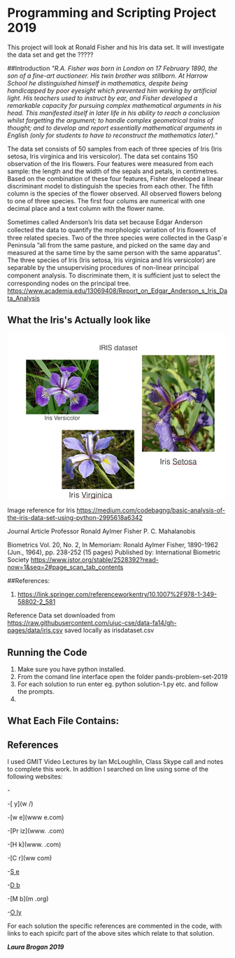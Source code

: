# Programming and Scripting Project 2019

This project will look at Ronald Fisher and his Iris data set.  It will investigate the data set and get the ?????


##Introduction
*"R.A. Fisher was born in London on 17 February 1890, the son of a fine-art auctioneer. His twin brother was stillborn. At Harrow School he distinguished himself in mathematics, despite being handicapped by poor eyesight which prevented him working by artificial light. His teachers used to instruct by ear, and Fisher developed a remarkable capacity for pursuing complex mathematical arguments in his head. This manifested itself in later life in his ability to reach a conclusion whilst forgetting the argument; to handle complex geometrical trains of thought; and to develop and report essentially mathematical arguments in English (only for students to have to reconstruct the mathematics later)."*

The data set consists of 50 samples from each of three species of Iris (Iris setosa, Iris virginica and Iris versicolor). The data set contains 150 observation of the Iris flowers. Four features were measured from each sample: the length and the width of the sepals and petals, in centimetres. Based on the combination of these four features, Fisher developed a linear discriminant model to distinguish the species from each other. The fifth column is the species of the flower observed. All observed flowers belong to one of three species.  The first four colums are numerical with one decimal place and a text column with the flower name.

Sometimes called Anderson’s Iris data set because Edgar Anderson collected the data to quantify the
morphologic variation of Iris ﬂowers of three related species. Two of the three species were collected in the
Gasp´e Peninsula ”all from the same pasture, and picked on the same day and measured at the same time by
the same person with the same apparatus”.
The three species of Iris (Iris setosa, Iris virginica and Iris versicolor) are separable by the unsupervising
procedures of non-linear principal component analysis. To discriminate them, it is suﬃcient just to select the
corresponding nodes on the principal tree.
https://www.academia.edu/13069408/Report_on_Edgar_Anderson_s_Iris_Data_Analysis

## What the Iris's Actually look like
![alt text](https://github.com/LauraBrogan/pands-project-2019/blob/master/Images%20of%20the%20Iris%20Species.jpg)

Image reference for Iris https://medium.com/codebagng/basic-analysis-of-the-iris-data-set-using-python-2995618a6342

Journal Article 
Professor Ronald Aylmer Fisher
P. C. Mahalanobis 

Biometrics
Vol. 20, No. 2, In Memoriam: Ronald Aylmer Fisher, 1890-1962 (Jun., 1964), pp. 238-252 (15 pages)
Published by: International Biometric Society
https://www.jstor.org/stable/2528392?read-now=1&seq=2#page_scan_tab_contents

##References:
1. https://link.springer.com/referenceworkentry/10.1007%2F978-1-349-58802-2_581


Reference Data set downloaded from  https://raw.githubusercontent.com/uiuc-cse/data-fa14/gh-pages/data/iris.csv  saved locally as irisdataset.csv


## Running the Code
1. Make sure you have python installed.
2. From the comand line interface open the folder pands-problem-set-2019
3. For each solution to run enter eg. python solution-1.py etc. and follow the prompts.
4. 

## What Each File Contains:




## References
I used GMIT Video Lectures by Ian McLoughlin, Class Skype call and notes to complete this work.
In addtion I searched on line using some of the following websites:

-[]()

-[ y](w /)

-[w e](www e.com)

-[Pr iz](www. .com)

-[H k](www. .com)

-[C r](ww com)

-[S e](www.om)

-[D b]( .com)

-[M b](m .org)

-[O ly]( om)

For each solution the specific references are commented in the code, with links to each spicifc part of the above sites which relate to that solution. 

***Laura Brogan 2019*** 